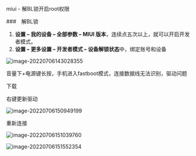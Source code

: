 miui - 解BL锁开启root权限

###　解BL锁

1. **设置 – 我的设备 – 全部参数 – MIUI 版本**，连续点五次以上，就可以开启开发者模式。
2. **设置 – 更多设置 – 开发者模式 – 设备解锁状态**中，绑定账号和设备

![image-20220706143028355](https://s2.loli.net/2022/07/06/HQqCArembk5lw3Y.png)

音量下+电源键长按，手机进入fastboot模式，连接数据线无法识别，驱动问题

下载

右键更新驱动

![image-20220706150949199](https://s2.loli.net/2022/07/07/DKBlwS1iMsYh3mb.png)

重新连接

![image-20220706151039760](https://s2.loli.net/2022/07/07/JGF7K35OVfSo9tw.png)

![image-20220706151552354](https://s2.loli.net/2022/07/06/cNSD5WvyhXQ9jMC.png)